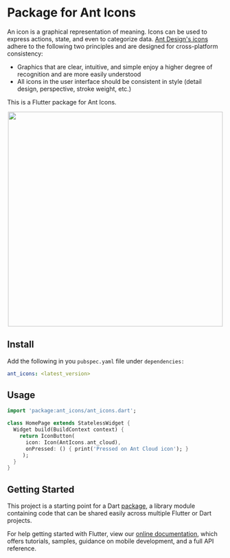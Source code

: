# Package for Ant Icons

An icon is a graphical representation of meaning. Icons can be used to express actions, state, and even to categorize data. [Ant Design's icons](https://ant.design/components/icon/) adhere to the following two principles and are designed for cross-platform consistency:

- Graphics that are clear, intuitive, and simple enjoy a higher degree of recognition and are more easily understood
- All icons in the user interface should be consistent in style (detail design, perspective, stroke weight, etc.)

This is a Flutter package for Ant Icons.

<p align="center">
<img src="https://gw.alipayobjects.com/zos/rmsportal/XzOPonWCsPjvgkrklCzo.png" width="500">
</p>

## Install

Add the following in you `pubspec.yaml` file under `dependencies:`

```yaml
ant_icons: <latest_version>
```

## Usage

```dart
import 'package:ant_icons/ant_icons.dart';

class HomePage extends StatelessWidget {
  Widget build(BuildContext context) {
    return IconButton(
      icon: Icon(AntIcons.ant_cloud),
      onPressed: () { print('Pressed on Ant Cloud icon'); }
     );
  }
}
```

## Getting Started

This project is a starting point for a Dart
[package](https://flutter.dev/developing-packages/),
a library module containing code that can be shared easily across
multiple Flutter or Dart projects.

For help getting started with Flutter, view our 
[online documentation](https://flutter.dev/docs), which offers tutorials, 
samples, guidance on mobile development, and a full API reference.
